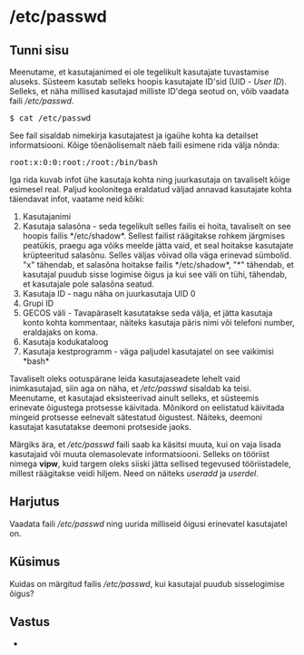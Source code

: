 # /etc/passwd

## Tunni sisu

Meenutame, et kasutajanimed ei ole tegelikult kasutajate tuvastamise aluseks. Süsteem kasutab selleks hoopis kasutajate ID'sid (UID - *User ID*). Selleks, et näha millised kasutajad milliste ID'dega seotud on, võib vaadata faili */etc/passwd*.

<pre>$ cat /etc/passwd</pre>

See fail sisaldab nimekirja kasutajatest ja igaühe kohta ka detailset informatsiooni. Kõige tõenäolisemalt näeb faili esimene rida välja nõnda:

<pre>root:x:0:0:root:/root:/bin/bash</pre>

Iga rida kuvab infot ühe kasutaja kohta ning juurkasutaja on tavaliselt kõige esimesel real. Paljud koolonitega eraldatud väljad annavad kasutajate kohta täiendavat infot, vaatame neid kõiki:

<ol>
<li>Kasutajanimi</li>
<li>Kasutaja salasõna - seda tegelikult selles failis ei hoita, tavaliselt on see hoopis failis */etc/shadow*. Sellest failist räägitakse rohkem järgmises peatükis, praegu aga võiks meelde jätta vaid, et seal hoitakse kasutajate krüpteeritud salasõnu. Selles väljas võivad olla väga erinevad sümbolid. "x" tähendab, et salasõna hoitakse failis */etc/shadow*, "*" tähendab, et kasutajal puudub sisse logimise õigus ja kui see väli on tühi, tähendab, et kasutajale pole salasõna seatud.</li>
<li>Kasutaja ID - nagu näha on juurkasutaja UID 0</li>
<li>Grupi ID</li>
<li>GECOS väli - Tavapäraselt kasutatakse seda välja, et jätta kasutaja konto kohta kommentaar, näiteks kasutaja päris nimi või telefoni number, eraldajaks on koma.</li>
<li>Kasutaja kodukataloog</li>
<li>Kasutaja kestprogramm - väga paljudel kasutajatel on see vaikimisi *bash*</li>
</ol>

Tavaliselt oleks ootuspärane leida kasutajaseadete lehelt vaid inimkasutajad, siin aga on näha, et */etc/passwd* sisaldab ka teisi. Meenutame, et kasutajad eksisteerivad ainult selleks, et süsteemis erinevate õigustega protsesse käivitada. Mõnikord on eelistatud käivitada mingeid protsesse eelnevalt sätestatud õigustest. Näiteks, deemoni kasutajat kasutatakse deemoni protseside jaoks.

Märgiks ära, et */etc/passwd* faili saab ka käsitsi muuta, kui on vaja lisada kasutajaid või muuta olemasolevate informatsiooni. Selleks on tööriist nimega <b>vipw</b>, kuid targem oleks siiski jätta sellised tegevused tööriistadele, millest räägitakse veidi hiljem. Need on näiteks *useradd* ja *userdel*. 

## Harjutus

Vaadata faili */etc/passwd* ning uurida milliseid õigusi erinevatel kasutajatel on.

## Küsimus

Kuidas on märgitud failis */etc/passwd*, kui kasutajal puudub sisselogimise õigus?

## Vastus

*
